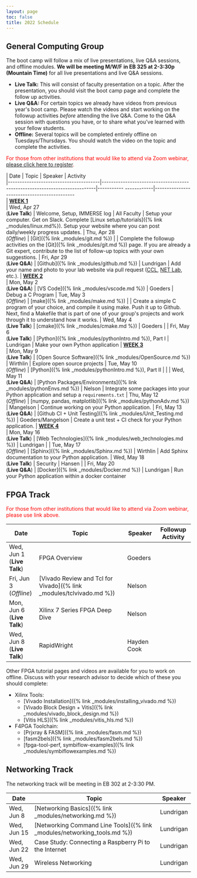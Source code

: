 ```yaml
---
layout: page
toc: false
title: 2022 Schedule
---
```



## General Computing Group


The boot camp will follow a mix of live presentations, live Q&A sessions, and offline modules.  **We will be meeting M/W/F in EB 325 at 2-3:30p (Mountain Time)** for all live presentations and live Q&A sessions.
  * **Live Talk:** This will consist of faculty presentation on a topic.  After the presentation, you should visit the boot camp page and complete the follow up activities.  
  * **Live Q&A:** For certain topics we already have videos from previous year's boot camp.  Please watch the videos and start working on the followup activities *before* attending the live Q&A.  Come to the Q&A session with questions you have, or to share what you've learned with your fellow students.
  * **Offline:** Several topics will be completed entirely offline on Tuesdays/Thursdays.  You should watch the video on the topic and complete the activities.

<span style="color:red">For those from other institutions that would like to attend via Zoom webinar, [please click here to register]().</span>

| Date                                  | Topic                                                                     | Speaker               | Activity                                                         
|---------------------------------------|---------------------------------------------------------------------------|-----------    ------------|--------------------------------------------        
| <ins>**WEEK 1**</ins>                 
| Wed, Apr 27 <br /> (**Live Talk**)    | Welcome, Setup, IMMERSE log                                               | All Faculty           | Setup your computer. Get on Slack. Complete [Linux setup/tutorials]({% link _modules/linux.md%}). Setup your website where you can post daily/weekly progress updates.
| Thu, Apr 28 <br /> (*Offline*)        | [Git]({% link _modules/git.md %})                                    |                       | Complete the followup activities on the [Git]({% link _modules/git.md %}) page.  If you are already a Git expert, contribute to the list of follow-up topics with your own suggestions.
| Fri, Apr 29 <br /> (**Live Q&A**)     | [Github]({% link _modules/github.md %})                             | Lundrigan             | Add your name and photo to your lab website via pull request ([CCL](https://ccl.byu.edu), [NET Lab](https://netlab.byu.edu/), etc.). 
| <ins>**WEEK 2**</ins>                 
| Mon, May 2 <br /> (**Live Q&A**)      | [VS Code]({% link _modules/vscode.md %})                             | Goeders               | Debug a C Program
| Tue, May 3 <br /> (*Offline*)         | [make]({% link _modules/make.md %})                                  |                       | Create a simple C program of your choice, and compile it using make.  Push it up to Github.  Next, find a Makefile that is part of one of your group's projects and work through it to understand how it works.
| Wed, May 4 <br /> (**Live Talk**)     | [cmake]({% link _modules/cmake.md %})                                | Goeders               | 
| Fri, May 6 <br /> (**Live Talk**)     | [Python]({% link _modules/pythonIntro.md %}), Part I                 | Lundrigan             | Make your own Python application
| <ins>**WEEK 3**</ins>                 
| Mon, May 9 <br /> (**Live Talk**)     | [Open Source Software]({% link _modules/OpenSource.md %})                                                      | Wirthlin              | Explore open source projects
| Tue, May 10 <br /> (*Offline*)        | [Python]({% link _modules/pythonIntro.md %}), Part II                |                       | 
| Wed, May 11 <br /> (**Live Q&A**)     | [Python Packages/Environments]({% link _modules/pythonEnvs.md %})   | Nelson                | Integrate some packages into your Python application and setup a `requirements.txt`
| Thu, May 12 <br /> (*Offline*)        | [numpy, pandas, matplotlib]({% link _modules/pythonAdv.md %})       | Mangelson             | Continue working on your Python application.
| Fri, May 13 <br /> (**Live Q&A**)     | [Github CI + Unit Testing]({% link _modules/Unit_Testing.md %})      | Goeders/Mangelson     | Create a unit test + CI check for your Python application.
| <ins>**WEEK 4**</ins>                 
| Mon, May 16 <br /> (**Live Talk**)    | [Web Technologies]({% link _modules/web_technologies.md %})                                                                       | Lundrigan             | 
| Tue, May 17 <br /> (*Offline*)        | [Sphinx]({% link _modules/Sphinx.md %})                              | Wirthlin              | Add Sphinx documentation to your Python application.
| Wed, May 18 <br /> (**Live Talk**)    | Security                                                                  |  Hansen                     | 
| Fri, May 20 <br /> (**Live Q&A**)     | [Docker]({% link _modules/Docker.md %})                              | Lundrigan             | Run your Python application within a docker container

## FPGA Track

<span style="color:red">For those from other institutions that would like to attend via Zoom webinar, please use link above.</span>


| Date                                | Topic                                 | Speaker               | Followup Activity                                                         
|-------------------------------------|---------------------|-----------------|-------------------------------------------------------------------   
| Wed, Jun 1 <br /> (**Live Talk**)   | FPGA Overview                         | Goeders
| Fri, Jun 3 <br /> (*Offline*)       | [Vivado Review and Tcl for Vivado]({% link _modules/tclvivado.md %})      | Nelson
| Mon, Jun 6 <br /> (**Live Talk**)   | Xilinx 7 Series FPGA Deep Dive        | Nelson
| Wed, Jun 8 <br /> (**Live Talk**)   | RapidWright                           | Hayden Cook

Other FPGA tutorial pages and videos are available for you to work on offline.  Discuss with your research advisor to decide which of these you should complete:
  * Xilinx Tools:
    * [Vivado Installation]({% link _modules/installing_vivado.md %})
    * [Vivado Block Design + Vitis]({% link _modules/vivado_block_design.md %})
    * [Vitis HLS]({% link _modules/vitis_hls.md %})
  * F4PGA Toolchain:
    * [Prjxray & FASM]({% link _modules/fasm.md %})
    * [fasm2bels]({% link _modules/fasm2bels.md %})
    * [fpga-tool-perf, symbiflow-examples]({% link _modules/symbiflowexamples.md %})


## Networking Track

The networking track will be meeting in EB 302 at 2-3:30 PM.

| Date          | Topic                                                                          | Speaker               
|---------------|--------------------------------------------------------------------------------|-----------------------
| Wed, Jun 8    | [Networking Basics]({% link _modules/networking.md %})                    | Lundrigan
| Wed, Jun 15    | [Networking Command Line Tools]({% link _modules/networking_tools.md  %}) | Lundrigan
| Wed, Jun 22   | Case Study: Connecting a Raspberry Pi to the Internet                          | Lundrigan
| Wed, Jun 29   | Wireless Networking                                                            | Lundrigan
